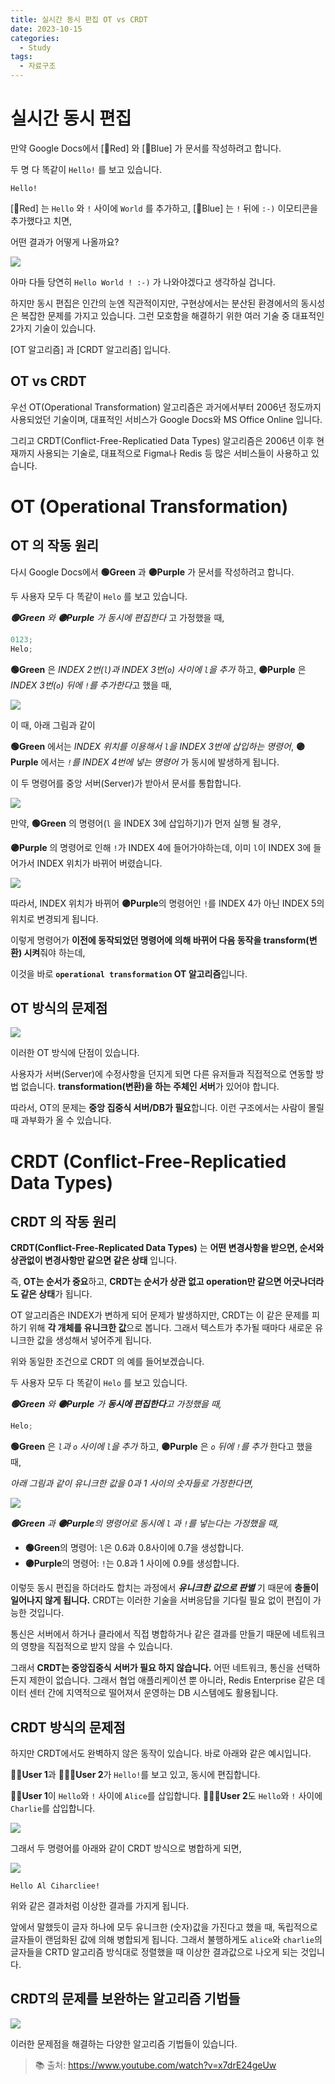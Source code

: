 ```yaml
---
title: 실시간 동시 편집 OT vs CRDT
date: 2023-10-15
categories:
  - Study
tags:
  - 자료구조
---
```


# 실시간 동시 편집

만약 Google Docs에서 [🔴Red] 와 [🔵Blue] 가 문서를 작성하려고 합니다.

두 명 다 똑같이 `Hello!` 를 보고 있습니다.

```
Hello!
```

[🔴Red] 는 `Hello` 와 `!` 사이에 `World` 를 추가하고, [🔵Blue] 는 `!` 뒤에 `:-)` 이모티콘을 추가했다고 치면,

어떤 결과가 어떻게 나올까요?

![](https://velog.velcdn.com/images/gusdh2/post/4e850b75-67a4-41f4-a8d4-6a717fc490ef/image.gif)

아마 다들 당연히 `Hello World ! :-)` 가 나와야겠다고 생각하실 겁니다.

하지만 동시 편집은 인간의 눈엔 직관적이지만, 구현상에서는 분산된 환경에서의 동시성은 복잡한 문제를 가지고 있습니다. 그런 모호함을 해결하기 위한 여러 기술 중 대표적인 2가지 기술이 있습니다.

[OT 알고리즘] 과 [CRDT 알고리즘] 입니다.

## OT vs CRDT

우선 OT(Operational Transformation) 알고리즘은 과거에서부터 2006년 정도까지 사용되었던 기술이며, 대표적인 서비스가 Google Docs와 MS Office Online 입니다.

그리고 CRDT(Conflict-Free-Replicatied Data Types) 알고리즘은 2006년 이후 현재까지 사용되는 기술로, 대표적으로 Figma나 Redis 등 많은 서비스들이 사용하고 있습니다.

# OT (Operational Transformation)

## OT 의 작동 원리

다시 Google Docs에서 **🟢Green** 과 **🟣Purple** 가 문서를 작성하려고 합니다.

두 사용자 모두 다 똑같이 `Helo` 를 보고 있습니다.

_**🟢Green** 와 **🟣Purple** 가 동시에 편집한다_ 고 가정했을 때,

```js
0123;
Helo;
```

**🟢Green** 은 _INDEX 2번(`l`)과 INDEX 3번(`o`) 사이에 `l`을 추가_ 하고, **🟣Purple** 은 *INDEX 3번(`o`) 뒤에 `!`를 추가한다*고 했을 때,

![](https://velog.velcdn.com/images/gusdh2/post/fac8c4e7-aa8f-422b-941a-f128d50f706d/image.png)

이 때, 아래 그림과 같이

**🟢Green** 에서는 _INDEX 위치를 이용해서 `l`을 INDEX 3번에 삽입하는 명령어_, **🟣Purple** 에서는 _`!`를 INDEX 4번에 넣는 명령어_ 가 동시에 발생하게 됩니다.

이 두 명령어를 중앙 서버(Server)가 받아서 문서를 통합합니다.

![](https://velog.velcdn.com/images/gusdh2/post/5aacbbca-9427-4163-994b-2cdc872e781e/image.png)

만약, **🟢Green** 의 명령어(`l` 을 INDEX 3에 삽입하기)가 먼저 실행 될 경우,

**🟣Purple** 의 명령어로 인해 `!`가 INDEX 4에 들어가야하는데, 이미 `l`이 INDEX 3에 들어가서 INDEX 위치가 바뀌어 버렸습니다.

![](https://velog.velcdn.com/images/gusdh2/post/23a25b75-e661-4f97-8f49-90caf8bb4699/image.png)

따라서, INDEX 위치가 바뀌어 **🟣Purple**의 명령어인 `!`를 INDEX 4가 아닌 INDEX 5의 위치로 변경되게 됩니다.

이렇게 명령어가 **이전에 동작되었던 명령어에 의해 바뀌어 다음 동작을 transform(변환) 시켜**줘야 하는데,

이것을 바로 **`operational transformation` OT 알고리즘**입니다.

## OT 방식의 문제점

![](https://velog.velcdn.com/images/gusdh2/post/fe2a8722-49b6-44fe-a2de-2685c3cbd93d/image.png)

이러한 OT 방식에 단점이 있습니다.

사용자가 서버(Server)에 수정사항을 던지게 되면 다른 유저들과 직접적으로 연동할 방법 없습니다. **transformation(변환)을 하는 주체인 서버**가 있어야 합니다.

따라서, OT의 문제는 **중앙 집중식 서버/DB가 필요**합니다. 이런 구조에서는 사람이 몰릴 때 과부화가 올 수 있습니다.

# CRDT (Conflict-Free-Replicatied Data Types)

## CRDT 의 작동 원리

**CRDT(Conflict-Free-Replicated Data Types)** 는 **어떤 변경사항을 받으면, 순서와 상관없이 변경사항만 같으면 같은 상태** 입니다.

즉, **OT는 순서가 중요**하고, **CRDT는 순서가 상관 없고 operation만 같으면 어긋나더라도 같은 상태**가 됩니다.

OT 알고리즘은 INDEX가 변하게 되어 문제가 발생하지만, CRDT는 이 같은 문제를 피하기 위해 **각 개체를 유니크한 값**으로 봅니다. 그래서 텍스트가 추가될 때마다 새로운 유니크한 값을 생성해서 넣어주게 됩니다.

위와 동일한 조건으로 CRDT 의 예를 들어보겠습니다.

두 사용자 모두 다 똑같이 `Helo` 를 보고 있습니다.

_**🟢Green** 와 **🟣Purple** 가 **동시에 편집한다**고 가정했을 때,_

```js
Helo;
```

**🟢Green** 은 _`l`과 `o` 사이에 `l`을 추가_ 하고, **🟣Purple** 은 _`o` 뒤에 `!`를 추가_ 한다고 했을 때,

_아래 그림과 같이 유니크한 값을 0과 1 사이의 숫자들로 가정한다면,_

![](https://velog.velcdn.com/images/gusdh2/post/fcb43ed4-085b-4c7b-8b14-4578153f8c10/image.png)

_**🟢Green** 과 **🟣Purple**의 명령어로 동시에 `l` 과 `!`를 넣는다는 가정했을 때,_

- **🟢Green**의 명령어: `l`은 0.6과 0.8사이에 0.7을 생성합니다.
- **🟣Purple**의 명령어: `!`는 0.8과 1 사이에 0.9를 생성합니다.

이렇듯 동시 편집을 하더라도 합치는 과정에서 _**유니크한 값으로 판별**_ 기 때문에 **충돌이 일어나지 않게 됩니다.** CRDT는 이러한 기술을 서버응답을 기다릴 필요 없이 편집이 가능한 것입니다.

통신은 서버에서 하거나 클라에서 직접 병합하거나 같은 결과를 만들기 때문에 네트워크의 영향을 직접적으로 받지 않을 수 있습니다.

그래서 **CRDT는 중앙집중식 서버가 필요 하지 않습니다.** 어떤 네트워크, 통신을 선택하든지 제한이 없습니다. 그래서 협업 애플리케이션 뿐 아니라, Redis Enterprise 같은 데이터 센터 간에 지역적으로 떨어져서 운영하는 DB 시스템에도 활용됩니다.

## CRDT 방식의 문제점

하지만 CRDT에서도 완벽하지 않은 동작이 있습니다. 바로 아래와 같은 예시입니다.

**🧑‍💻User 1**과 **👨🏽‍💻User 2**가 `Hello!`를 보고 있고, 동시에 편집합니다.

**🧑‍💻User 1**이 `Hello`와 `!` 사이에 `Alice`를 삽입합니다. **👨🏽‍💻User 2**도 `Hello`와 `!` 사이에 `Charlie`를 삽입합니다.

![](https://velog.velcdn.com/images/gusdh2/post/9f6a259f-3fba-427f-bd96-a3182c438116/image.png)

그래서 두 명령어를 아래와 같이 CRDT 방식으로 병합하게 되면,

![](https://velog.velcdn.com/images/gusdh2/post/09fc939d-c296-408c-904c-fc95a949d202/image.png)

```
Hello Al Ciharcliee!
```

위와 같은 결과처럼 이상한 결과를 가지게 됩니다.

앞에서 말했듯이 글자 하나에 모두 유니크한 (숫자)값을 가진다고 했을 때, 독립적으로 글자들이 랜덤화된 값에 의해 병합되게 됩니다. 그래서 불행하게도 `alice`와 `charlie`의 글자들을 CRTD 알고리즘 방식대로 정렬했을 때 이상한 결과값으로 나오게 되는 것입니다.

## CRDT의 문제를 보완하는 알고리즘 기법들

![](https://velog.velcdn.com/images/gusdh2/post/ad391ab7-67c1-4e4b-bd35-da24db1ca1f9/image.png)

이러한 문제점을 해결하는 다양한 알고리즘 기법들이 있습니다.

> 📚 출처: https://www.youtube.com/watch?v=x7drE24geUw
